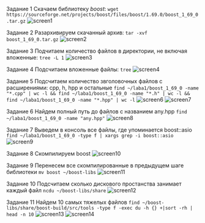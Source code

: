 Задание 1 
Скачаем библиотеку *boost*:
`wget https://sourceforge.net/projects/boost/files/boost/1.69.0/boost_1_69_0.tar.gz`
![screen1](screen1.png)

Задание 2
Разархивируем скачанный архив:
`tar -xvf boost_1_69_0.tar.gz`
![screen2](screen2.png)

Задание 3 
Подчитаем количество файлов в директории, не включая вложенные:
`tree -L 1`
![screen3](screen3.png)

Задание 4
Подсчитаем вложенные файлы:
`tree`
![screen4](screen4.png)

Задание 5
Подсчитаем количество звголовочных файлов с расширениями: cpp, h, hpp и остальные
`find ~/laba1/boost_1_69_0 -name "*.cpp" | wc -l && find ~/laba1/boost_1_69_0 -name "*.h" | wc -l && find ~/laba1/boost_1_69_0 -name "*.hpp" | wc -l`
![screen6](screen6.png)
![screen7](screen7.png)

Задание 6 
Найдем полный путь до файлов с названием any.hpp
`find ~/laba1/boost_1_69_0 -name "any.hpp"`
![screen8](screen8.png)

Задание 7
Выведем в консоль все файлы, где упоминается boost::asio
`find ~/laba1/boost_1_69_0 -type f | xargs grep -i boost::asio`
![screen9](screen9.png)

Задание 8
Скомпилируем boost
![screen10](screen10.png)

Задание 9 
Перенесем все скомпилированные в предыдущем шаге библиотеки
`mv boost ~/boost-libs`
![screen11](screen11.png)

Задание 10
Подсчитаем сколько дискового простанства занимает каждый файл
`ncdu ~/boost-libs/share`
![screen12](screen12.png)

Задание 11
Найдем 10 самых тяжелых файлов
`find ~/boost-libs/share/boost-build/src/tools -type f -exec du -h {} +|sort -rh | head -n 10`
![screen13](screen13.png)
![screen14](screen14.png)
